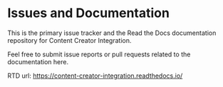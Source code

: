 # Issues and Documentation
This is the primary issue tracker and the Read the Docs documentation repository for Content Creator Integration.

Feel free to submit issue reports or pull requests related to the documentation here.

RTD url: https://content-creator-integration.readthedocs.io/
